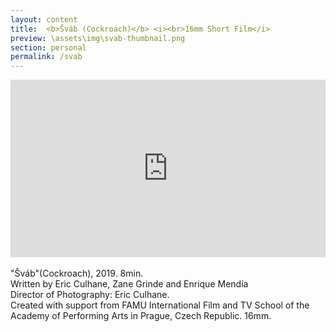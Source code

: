 ```yaml
---
layout: content
title:  <b>Šváb (Cockroach)</b> <i><br>16mm Short Film</i>
preview: \assets\img\svab-thumbnail.png
section: personal
permalink: /svab
---
```


<div style="padding:56.31% 0 0 0;position:relative;"><iframe src="https://player.vimeo.com/video/326200777?h=4a46c2830b&title=0&byline=0&portrait=0" style="position:absolute;top:0;left:0;width:100%;height:100%;" frameborder="0" allow="autoplay; fullscreen; picture-in-picture" allowfullscreen></iframe></div><script src="https://player.vimeo.com/api/player.js"></script>

<br>
"Šváb"(Cockroach), 2019. 8min. <br>
Written by Eric Culhane, Zane Grinde and Enrique Mendía<br>
Director of Photography: Eric Culhane. <br>
Created with support from FAMU International Film and TV School of the Academy of Performing Arts in Prague, Czech Republic. 16mm.